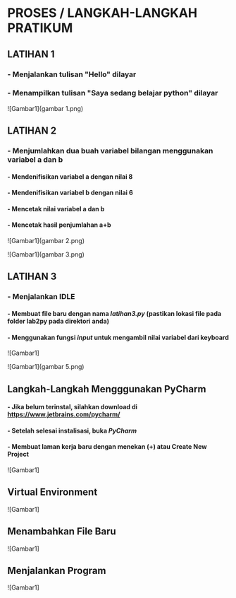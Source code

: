 # PROSES / LANGKAH-LANGKAH PRATIKUM

## LATIHAN 1

### - Menjalankan tulisan "Hello" dilayar
### - Menampilkan tulisan "Saya sedang belajar python" dilayar

![Gambar1](gambar 1.png)

## LATIHAN 2

### - Menjumlahkan dua buah variabel bilangan menggunakan variabel a dan b
####   - Mendenifisikan variabel a dengan nilai 8
####   - Mendenifisikan variabel b dengan nilai 6
####   - Mencetak nilai variabel a dan b 
####   - Mencetak hasil penjumlahan a+b

![Gambar1](gambar 2.png)

![Gambar1](gambar 3.png)

## LATIHAN 3

### - Menjalankan IDLE
####   - Membuat file baru dengan nama *latihan3.py* (pastikan lokasi file pada folder lab2py pada direktori anda)
####   - Menggunakan fungsi *input* untuk mengambil nilai variabel dari keyboard

![Gambar1]

![Gambar1](gambar 5.png)

## Langkah-Langkah Mengggunakan PyCharm

#### - Jika belum terinstal, silahkan download di https://www.jetbrains.com/pycharm/
#### - Setelah selesai instalisasi, buka *PyCharm*
#### - Membuat laman kerja baru dengan menekan (+) atau Create New Project

![Gambar1]

## Virtual Environment

![Gambar1]

## Menambahkan File Baru

![Gambar1]

## Menjalankan Program

![Gambar1]








